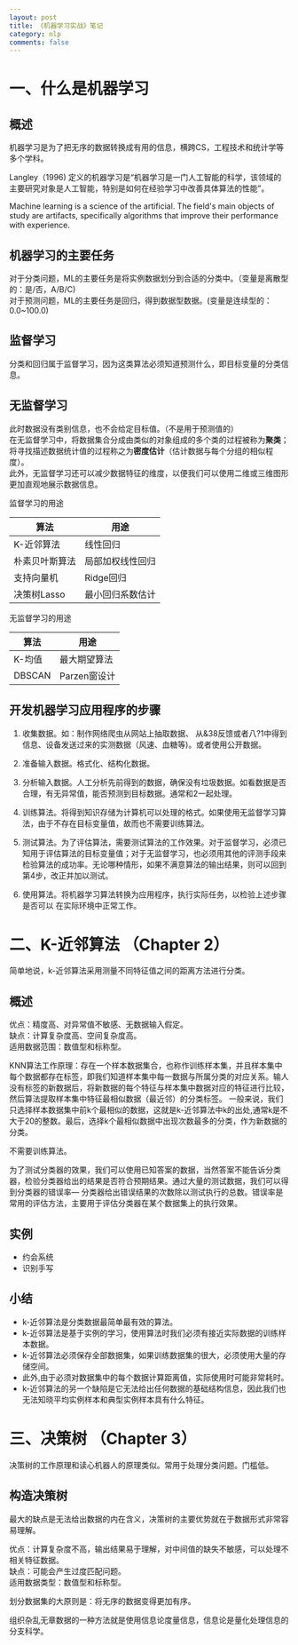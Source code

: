 ```yaml
---
layout: post
title: 《机器学习实战》笔记
category: nlp
comments: false
---
```


# 一、什么是机器学习

## 概述
机器学习是为了把无序的数据转换成有用的信息，横跨CS，工程技术和统计学等多个学科。

Langley（1996) 定义的机器学习是“机器学习是一门人工智能的科学，该领域的主要研究对象是人工智能，特别是如何在经验学习中改善具体算法的性能”。

Machine learning is a science of the artificial. The field's main objects of study are artifacts, specifically algorithms that improve their performance with experience.

## 机器学习的主要任务
对于分类问题，ML的主要任务是将实例数据划分到合适的分类中。（变量是离散型的：是/否，A/B/C)  
对于预测问题，ML的主要任务是回归，得到数据型数据。(变量是连续型的：0.0~100.0)

## 监督学习
分类和回归属于监督学习，因为这类算法必须知道预测什么，即目标变量的分类信息。

## 无监督学习
此时数据没有类别信息，也不会给定目标值。（不是用于预测值的）  
在无监督学习中，将数据集合分成由类似的对象组成的多个类的过程被称为**聚类**；将寻找描述数据统计值的过程称之为**密度估计**（估计数据与每个分组的相似程
度）。  
此外，无监督学习还可以减少数据特征的维度，以便我们可以使用二维或三维图形更加直观地展示数据信息。

监督学习的用途 

算法| 用途
-----|------
K-近邻算法		|线性回归
朴素贝叶斯算法	|局部加权线性回归
支持向量机		|Ridge回归
决策树Lasso		|最小回归系数估计


无监督学习的用途

算法| 用途
-----|------
K-均值			|最大期望算法
DBSCAN			|Parzen窗设计

## 开发机器学习应用程序的步骤
1. 收集数据。如：制作网络爬虫从网站上抽取数据、
从&38反馈或者八?1中得到信息、设备发送过来的实测数据（风速、血糖等)。或者使用公开数据。

2. 准备输入数据。格式化、结构化数据。

3. 分析输入数据。人工分析先前得到的数据，确保没有垃圾数据。如看数据是否合理，有无异常值，能否预测到目标数据。通常和2一起处理。

4. 训练算法。将得到知识存储为计算机可以处理的格式。如果使用无监督学习算法，由于不存在目标变量值，故而也不需要训练算法。

5. 测试算法。为了评估算法，需要测试算法的工作效果。对于监督学习，必须已知用于评估算法的目标变量值；对于无监督学习，也必须用其他的评测手段来检验算法的成功率。无论哪种情形，如果不满意算法的输出结果，则可以回到第4步，改正并加以测试。

6. 使用算法。将机器学习算法转换为应用程序，执行实际任务，以检验上述步骤是否可以
在实际环境中正常工作。

# 二、K-近邻算法 （Chapter 2）
简单地说，k-近邻算法采用测量不同特征值之间的距离方法进行分类。


## 概述
优点：精度高、对异常值不敏感、无数据输入假定。  
缺点：计算复杂度高、空间复杂度高。  
适用数据范围：数值型和标称型。

KNN算法工作原理：存在一个样本数据集合，也称作训练样本集，并且样本集中每个数据都存在标签，即我们知道样本集中每一数据与所属分类的对应关系。输人没有标签的新数据后，将新数据的每个特征与样本集中数据对应的特征进行比较，然后算法提取样本集中特征最相似数据（最近邻）的分类标签。
一般来说，我们只选择样本数据集中前k个最相似的数据，这就是k-近邻算法中k的出处,通常k是不大于20的整数。最后，选择k个最相似数据中出现次数最多的分类，作为新数据的分类。

不需要训练算法。

为了测试分类器的效果，我们可以使用已知答案的数据，当然答案不能告诉分类器，检验分类器给出的结果是否符合预期结果。通过大量的测试数据，我们可以得到分类器的错误率— 分类器给出错误结果的次数除以测试执行的总数。错误率是常用的评估方法，主要用于评估分类器在某个数据集上的执行效果。

## 实例
- 约会系统
- 识别手写

## 小结
- k-近邻算法是分类数据最简单最有效的算法。
- k-近邻算法是基于实例的学习，使用算法时我们必须有接近实际数据的训练样本数据。
- k-近邻算法必须保存全部数据集，如果训练数据集的很大，必须使用大量的存储空间。
- 此外,由于必须对数据集中的每个数据计算距离值，实际使用时可能非常耗时。
- k-近邻算法的另一个缺陷是它无法给出任何数据的基础结构信息，因此我们也无法知晓平均实例样本和典型实例样本具有什么特征。

# 三、决策树 （Chapter 3）
决策树的工作原理和读心机器人的原理类似。常用于处理分类问题。门槛低。

## 构造决策树
最大的缺点是无法给出数据的内在含义，决策树的主要优势就在于数据形式非常容易理解。

优点：计算复杂度不高，输出结果易于理解，对中间值的缺失不敏感，可以处理不相关特征数据。  
缺点：可能会产生过度匹配问题。  
适用数据类型：数值型和标称型。

划分数据集的大原则是：将无序的数据变得更加有序。

组织杂乱无章数据的一种方法就是使用信息论度量信息，信息论是量化处理信息的分支科学。